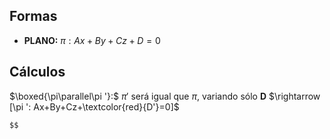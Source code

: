 
## Formas

- **PLANO:** $\pi : Ax+By+Cz+D=0$

## Cálculos


$\boxed{\pi\parallel\pi '}:$ $\pi '$ será igual que $\pi$, variando sólo **D** $\rightarrow [\pi ': Ax+By+Cz+\textcolor{red}{D'}=0]$

	$$
